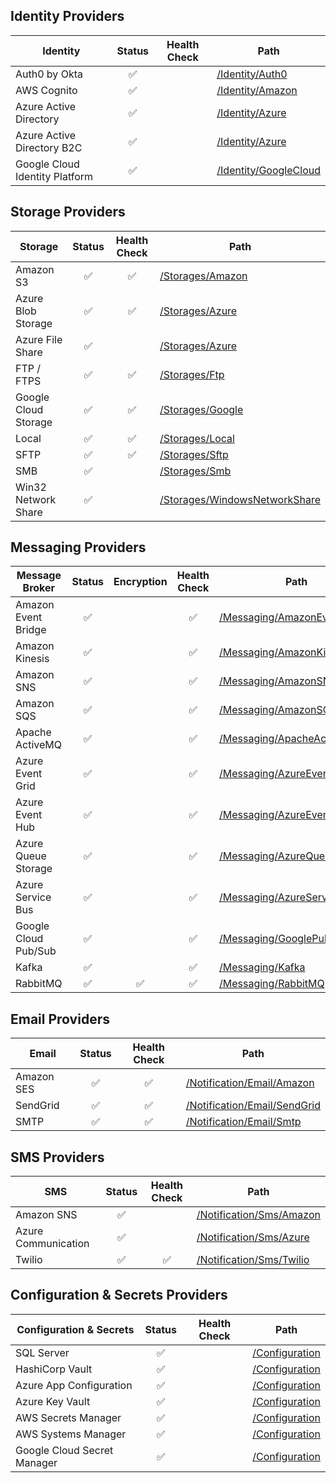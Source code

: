## Identity Providers
  | Identity  | Status | Health Check | Path |
  | --------- | :----: | :----------: | ---- |
  | Auth0 by Okta| ✅ | | [/Identity/Auth0](/src/DddDotNet/DddDotNet.Infrastructure/Identity/Auth0) |
  | AWS Cognito| ✅ | | [/Identity/Amazon](/src/DddDotNet/DddDotNet.Infrastructure/Identity/Amazon) |
  | Azure Active Directory| ✅ | | [/Identity/Azure](/src/DddDotNet/DddDotNet.Infrastructure/Identity/Azure) |
  | Azure Active Directory B2C| ✅ | | [/Identity/Azure](/src/DddDotNet/DddDotNet.Infrastructure/Identity/Azure) |
  | Google Cloud Identity Platform| ✅ | | [/Identity/GoogleCloud](/src/DddDotNet/DddDotNet.Infrastructure/Identity/GoogleCloud) |

## Storage Providers
  | Storage  | Status | Health Check | Path |
  | -------- | :----: | :----------: | ---- |
  | Amazon S3 | ✅ | ✅ | [/Storages/Amazon](/src/DddDotNet/DddDotNet.Infrastructure/Storages/Amazon) |
  | Azure Blob Storage| ✅ | ✅ | [/Storages/Azure](/src/DddDotNet/DddDotNet.Infrastructure/Storages/Azure) |
  | Azure File Share | ✅ | | [/Storages/Azure](/src/DddDotNet/DddDotNet.Infrastructure/Storages/Azure) |
  | FTP / FTPS | ✅ | ✅ | [/Storages/Ftp](/src/DddDotNet/DddDotNet.Infrastructure/Storages/Ftp) |
  | Google Cloud Storage | ✅ | ✅ | [/Storages/Google](/src/DddDotNet/DddDotNet.Infrastructure/Storages/Google) |
  | Local | ✅ | ✅ | [/Storages/Local](/src/DddDotNet/DddDotNet.Infrastructure/Storages/Local) |
  | SFTP | ✅ | ✅ | [/Storages/Sftp](/src/DddDotNet/DddDotNet.Infrastructure/Storages/Sftp) |
  | SMB | ✅ | | [/Storages/Smb](/src/DddDotNet/DddDotNet.Infrastructure/Storages/Smb) |
  | Win32 Network Share | ✅ | | [/Storages/WindowsNetworkShare](/src/DddDotNet/DddDotNet.Infrastructure/Storages/WindowsNetworkShare) |
  
## Messaging Providers
  | Message Broker  | Status | Encryption | Health Check | Path |
  | --------------- | :----: | :--------: | :----------: | ---- |
  | Amazon Event Bridge | ✅ | | ✅ | [/Messaging/AmazonEventBridge](/src/DddDotNet/DddDotNet.Infrastructure/Messaging/AmazonEventBridge) |
  | Amazon Kinesis | ✅ | | ✅ | [/Messaging/AmazonKinesis](/src/DddDotNet/DddDotNet.Infrastructure/Messaging/AmazonKinesis) |
  | Amazon SNS | ✅ | | ✅ | [/Messaging/AmazonSNS](/src/DddDotNet/DddDotNet.Infrastructure/Messaging/AmazonSNS) |
  | Amazon SQS | ✅ | | ✅ | [/Messaging/AmazonSQS](/src/DddDotNet/DddDotNet.Infrastructure/Messaging/AmazonSQS) |
  | Apache ActiveMQ | ✅ | | ✅ | [/Messaging/ApacheActiveMQ](/src/DddDotNet/DddDotNet.Infrastructure/Messaging/ApacheActiveMQ) |
  | Azure Event Grid | ✅ | | ✅ | [/Messaging/AzureEventGrid](/src/DddDotNet/DddDotNet.Infrastructure/Messaging/AzureEventGrid) |
  | Azure Event Hub | ✅ | | ✅ | [/Messaging/AzureEventHub](/src/DddDotNet/DddDotNet.Infrastructure/Messaging/AzureEventHub) |
  | Azure Queue Storage| ✅ | | ✅ | [/Messaging/AzureQueue](/src/DddDotNet/DddDotNet.Infrastructure/Messaging/AzureQueue) |
  | Azure Service Bus | ✅ | | ✅ | [/Messaging/AzureServiceBus](/src/DddDotNet/DddDotNet.Infrastructure/Messaging/AzureServiceBus) |
  | Google Cloud Pub/Sub | ✅ | | ✅ | [/Messaging/GooglePubSub](/src/DddDotNet/DddDotNet.Infrastructure/Messaging/GooglePubSub) |
  | Kafka | ✅ | | ✅ | [/Messaging/Kafka](/src/DddDotNet/DddDotNet.Infrastructure/Messaging/Kafka) |
  | RabbitMQ | ✅ | ✅ | ✅ | [/Messaging/RabbitMQ](/src/DddDotNet/DddDotNet.Infrastructure/Messaging/RabbitMQ) |

## Email Providers
  | Email  | Status | Health Check | Path |
  | ------ | :----: | :----------: | ---- |
  | Amazon SES | ✅ | ✅ | [/Notification/Email/Amazon](/src/DddDotNet/DddDotNet.Infrastructure/Notification/Email/Amazon) |
  | SendGrid | ✅ | ✅ | [/Notification/Email/SendGrid](/src/DddDotNet/DddDotNet.Infrastructure/Notification/Email/SendGrid) |
  | SMTP | ✅ | ✅ | [/Notification/Email/Smtp](/src/DddDotNet/DddDotNet.Infrastructure/Notification/Email/Smtp) |

## SMS Providers
  | SMS  | Status | Health Check | Path |
  | ---- | :----: | :----------: | ---- |
  | Amazon SNS | ✅ | | [/Notification/Sms/Amazon](/src/DddDotNet/DddDotNet.Infrastructure/Notification/Sms/Amazon) |
  | Azure Communication | ✅ | | [/Notification/Sms/Azure](/src/DddDotNet/DddDotNet.Infrastructure/Notification/Sms/Azure) |
  | Twilio | ✅ | ✅ | [/Notification/Sms/Twilio](/src/DddDotNet/DddDotNet.Infrastructure/Notification/Sms/Twilio) |

## Configuration & Secrets Providers
  | Configuration & Secrets  | Status | Health Check | Path |
  | ------------------------ | :----: | :----------: | ---- |
  | SQL Server | ✅ | | [/Configuration](/src/DddDotNet/DddDotNet.Infrastructure/Configuration) |
  | HashiCorp Vault | ✅ | | [/Configuration](/src/DddDotNet/DddDotNet.Infrastructure/Configuration) |
  | Azure App Configuration | ✅ | | [/Configuration](/src/DddDotNet/DddDotNet.Infrastructure/Configuration) |
  | Azure Key Vault | ✅ | | [/Configuration](/src/DddDotNet/DddDotNet.Infrastructure/Configuration) |
  | AWS Secrets Manager | ✅ | | [/Configuration](/src/DddDotNet/DddDotNet.Infrastructure/Configuration) |
  | AWS Systems Manager | ✅ | | [/Configuration](/src/DddDotNet/DddDotNet.Infrastructure/Configuration) |
  | Google Cloud Secret Manager | ✅ | | [/Configuration](/src/DddDotNet/DddDotNet.Infrastructure/Configuration) |
